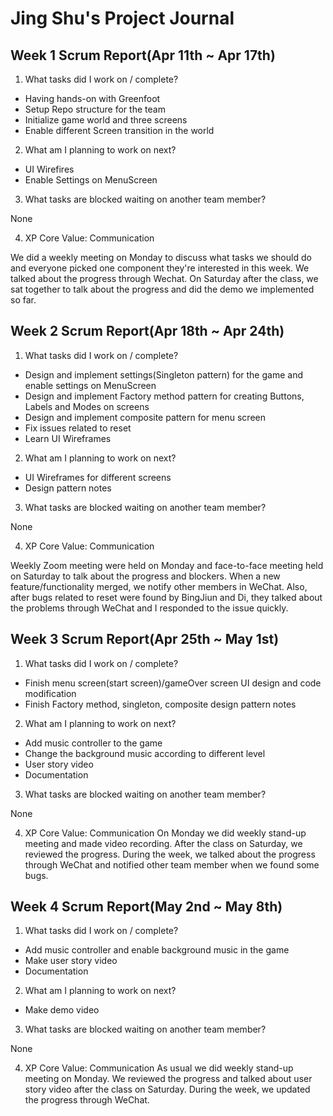 # Jing Shu's Project Journal

## Week 1 Scrum Report(Apr 11th ~ Apr 17th)
1. What tasks did I work on / complete?
* Having hands-on with Greenfoot
* Setup Repo structure for the team
* Initialize game world and three screens
* Enable different Screen transition in the world

2. What am I planning to work on next?
* UI Wirefires
* Enable Settings on MenuScreen

3. What tasks are blocked waiting on another team member?

None

4. XP Core Value: Communication

We did a weekly meeting on Monday to discuss what tasks we should do and everyone picked one component they're interested in this week. We talked about the progress through Wechat. On Saturday after the class, we sat together to talk about the progress and did the demo we implemented so far.

## Week 2 Scrum Report(Apr 18th ~ Apr 24th)
1. What tasks did I work on / complete?
* Design and implement settings(Singleton pattern) for the game and enable settings on MenuScreen
* Design and implement Factory method pattern for creating Buttons, Labels and Modes on screens
* Design and implement composite pattern for menu screen
* Fix issues related to reset
* Learn UI Wireframes  

2. What am I planning to work on next?
* UI Wireframes for different screens 
* Design pattern notes

3. What tasks are blocked waiting on another team member?

None

4. XP Core Value: Communication

Weekly Zoom meeting were held on Monday and face-to-face meeting held on Saturday to talk about the progress and blockers. When a new feature/functionality merged, we notify other members in WeChat. Also, after bugs related to reset were found by BingJiun and Di, they talked about the problems through WeChat and I responded to the issue quickly.

## Week 3 Scrum Report(Apr 25th ~ May 1st)
1. What tasks did I work on / complete?
* Finish menu screen(start screen)/gameOver screen UI design and code modification 
* Finish Factory method, singleton, composite design pattern notes

2. What am I planning to work on next?
* Add music controller to the game
* Change the background music according to different level
* User story video
* Documentation

3. What tasks are blocked waiting on another team member?

None

4. XP Core Value: Communication
On Monday we did weekly stand-up meeting and made video recording. After the class on Saturday, we reviewed the progress. During the week, we talked about the progress through WeChat and notified other team member when we found some bugs. 

## Week 4 Scrum Report(May 2nd ~ May 8th)
1. What tasks did I work on / complete?
* Add music controller and enable background music in the game
* Make user story video
* Documentation 

2. What am I planning to work on next?
* Make demo video
 
3. What tasks are blocked waiting on another team member?

None

4. XP Core Value: Communication
As usual we did weekly stand-up meeting on Monday. We reviewed the progress and talked about user story video after the class on Saturday. During the week, we updated the progress through WeChat. 
